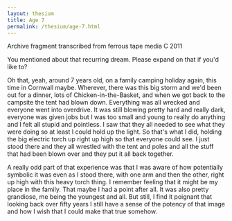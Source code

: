 ```yaml
---
layout: thesium
title: Age 7
permalink: /thesium/age-7.html
---
```


<div class="quote-heading">
Archive fragment transcribed from ferrous tape media C 2011
</div>

You mentioned about that recurring dream. Please expand on that if you'd
like to?

Oh that, yeah, around 7 years old, on a family camping holiday again,
this time in Cornwall maybe. Wherever, there was this big storm and we'd
been out for a dinner, lots of Chicken-in-the-Basket, and when we got
back to the campsite the tent had blown down. Everything was all wrecked
and everyone went into overdrive. It was still blowing pretty hard and
really dark, everyone was given jobs but I was too small and young to really do
anything and I felt all stupid and pointless. I saw that they all needed to see what they were doing so at
least I could hold up the light. So that's what I did, holding the big
electric torch up right up high so that everyone could see. I just stood there and
they all wrestled with the tent and poles and all the stuff that had
been blown over and they put it all back together.  

A really odd part of that experience was that I was aware of how
potentially symbolic it was even as I stood there, with one arm and then
the other, right up high with this heavy torch thing. I remember feeling
that it might be my place in the family. That maybe I had a point after
all. It was also pretty grandiose, me being the youngest and all. But
still, I find it poignant that looking back over fifty years I still
have a sense of the potency of that image and how I wish that I could
make that true somehow.

